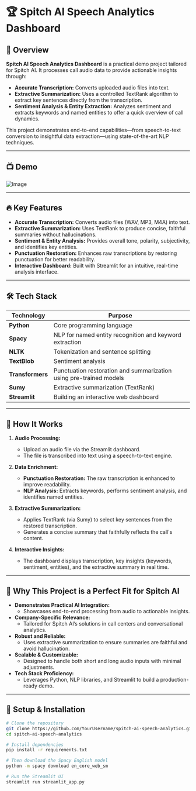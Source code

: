 # 🏆 Spitch AI Speech Analytics Dashboard

## 🚀 Overview
**Spitch AI Speech Analytics Dashboard** is a practical demo project tailored for Spitch AI. It processes call audio data to provide actionable insights through:

- **Accurate Transcription:** Converts uploaded audio files into text.
- **Extractive Summarization:** Uses a controlled TextRank algorithm to extract key sentences directly from the transcription.
- **Sentiment Analysis & Entity Extraction:** Analyzes sentiment and extracts keywords and named entities to offer a quick overview of call dynamics.

This project demonstrates end-to-end capabilities—from speech-to-text conversion to insightful data extraction—using state-of-the-art NLP techniques.

---

## 📺 Demo
![Image](https://github.com/user-attachments/assets/dec85286-d8d5-4bc6-b24f-f606cd725422)

---

## 🔥 Key Features
- **Accurate Transcription:** Converts audio files (WAV, MP3, M4A) into text.
- **Extractive Summarization:** Uses TextRank to produce concise, faithful summaries without hallucinations.
- **Sentiment & Entity Analysis:** Provides overall tone, polarity, subjectivity, and identifies key entities.
- **Punctuation Restoration:** Enhances raw transcriptions by restoring punctuation for better readability.
- **Interactive Dashboard:** Built with Streamlit for an intuitive, real-time analysis interface.

---

## 🛠️ Tech Stack

| Technology    | Purpose                                                        |
|---------------|----------------------------------------------------------------|
| **Python**    | Core programming language                                      |
| **Spacy**     | NLP for named entity recognition and keyword extraction        |
| **NLTK**      | Tokenization and sentence splitting                             |
| **TextBlob**  | Sentiment analysis                                             |
| **Transformers** | Punctuation restoration and summarization using pre-trained models |
| **Sumy**      | Extractive summarization (TextRank)                             |
| **Streamlit** | Building an interactive web dashboard                           |

---

## 📌 How It Works
1. **Audio Processing:**  
   - Upload an audio file via the Streamlit dashboard.
   - The file is transcribed into text using a speech-to-text engine.

2. **Data Enrichment:**  
   - **Punctuation Restoration:** The raw transcription is enhanced to improve readability.
   - **NLP Analysis:** Extracts keywords, performs sentiment analysis, and identifies named entities.

3. **Extractive Summarization:**  
   - Applies TextRank (via Sumy) to select key sentences from the restored transcription.
   - Generates a concise summary that faithfully reflects the call's content.

4. **Interactive Insights:**  
   - The dashboard displays transcription, key insights (keywords, sentiment, entities), and the extractive summary in real time.

---

## 🎯 Why This Project is a Perfect Fit for Spitch AI

- **Demonstrates Practical AI Integration:**  
  - Showcases end-to-end processing from audio to actionable insights.
- **Company-Specific Relevance:**  
  - Tailored for Spitch AI’s solutions in call centers and conversational analytics.
- **Robust and Reliable:**  
  - Uses extractive summarization to ensure summaries are faithful and avoid hallucination.
- **Scalable & Customizable:**  
  - Designed to handle both short and long audio inputs with minimal adjustments.
- **Tech Stack Proficiency:**  
  - Leverages Python, NLP libraries, and Streamlit to build a production-ready demo.

---

## 🔧 Setup & Installation

```bash
# Clone the repository
git clone https://github.com/YourUsername/spitch-ai-speech-analytics.git
cd spitch-ai-speech-analytics

# Install dependencies
pip install -r requirements.txt

# Then download the Spacy English model
python -m spacy download en_core_web_sm

# Run the Streamlit UI
streamlit run streamlit_app.py
```
